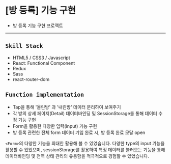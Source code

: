 # [방 등록] 기능 구현
* 방 등록 기능 구현 프로젝트
---

## `Skill Stack`

* HTML5 / CSS3 / Javascript
* React: Functional Component
* Redux
* Sass
* react-router-dom

## `Function implementation`

* Tap을 통해 '올린방' 과 '내린방' 데이터 분리하여 보여주기
* 각 방의 상세 페이지(Detail) 데이터바인딩 및 SessionStorage를 통해 데이터 수정 기능 구현 
* Form을 활용한 다양한 입력(input) 기능 구현
* 방 등록 관련한 전체 form 데이터 기입 완료 시, 방 등록 완료 모달 open

`<Form>`의 다양한 기능을 최대한 활용해 볼 수 있었습니다. 다양한 type의 input 기능을 활용할 수 있었으며,  sessionStorage를 활용하여 특정 데이터를 불러오는 기능을 통해 데이터바인딩 및 전역 상태 관리의 유용함을 적극적으로 경험할 수 있었습니다.  

